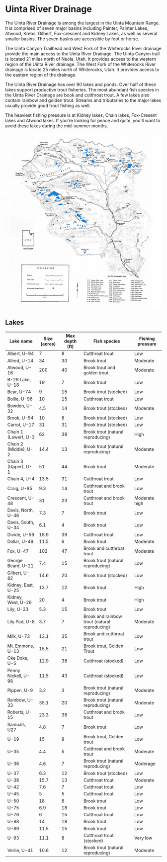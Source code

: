 # Uinta River Drainage

The Uinta River Drainage is among the largest in the Uinta Mountain Range. It is comprised of seven major basins including Painter, Painter Lakes, Atwood, Krebs, Gilbert, Fox-crescent and Kidney Lakes, as well as several smaller basins. The seven basins are accessible by foot or horse.

The Uinta Canyon Trailhead and West Fork of the Whiterocks River drainage provide the main access to the Uinta River Drainage. The Uinta Canyon trail is located 21 miles north of Neola, Utah. It provides access to the western region of the Uinta River drainage. The West Fork of the Whiterocks River drainage is locate 25 miles north of Whiterocks, Utah. It provides access to the eastern region of the drainage.

The Uinta River Drainage has over 90 lakes and ponds. Over half of these lakes support productive trout fisheries. The most abundant fish species in the Uinta River Drainage are book and cutthroat trout. A few lakes also contain rainbow and golden trout. Streams and tributaries to the major lakes usually provide good trout fishing as well.

The heaviest fishing pressure is at Kidney lakes, Chain lakes, Fox-Cresent lakes and Atwood lakes. If you're looking for peace and quite, you'll want to avoid these lakes during the mid-summer months.

![Uinta River Drainage Map](unita-river-drainage.jpg)

## Lakes

| Lake name | Size (acres) | Max depth (ft) | Fish species | Fishing pressure |
|-----------|--------------|----------------|--------------|------------------|
| Albert, U-94 | 7 | 8 | Cutthroat trout | Low |
| Allred, U-14 | 34 | 30 | Brook trout | Moderate |
| Atwood, U-16 | 200 | 40 | Brook trout and golden trout | Moderate |
| B-29 Lake, U-18 | 19 | 7 | Brook trout | Low |
| Bear, U-74 | 9 | 15 | Brook trout (stocked) | Low |
| Bollie, U-96 | 10 | 15 | Cutthroat trout | Low |
| Bowden, U-32 | 4.5 | 14 | Brook trout (stocked) | Moderate |
| Brook, U-54 | 10 | 8 | Brook trout (stocked) | Low |
| Carrot, U-17 | 31 | 31 | Brook trout (stocked) | Low |
| Chain 1 (Lower), U-3 | 62 | 38 | Brook trout (natural reproducing) | High |
| Chain 2 (Middle), U-2 | 14.4 | 13 | Brook trout (natural reproducing) | Moderate |
| Chain 3 (Upper), U-1 | 51 | 44 | Brook trout | Moderate |
| Chain 4, U-4 | 13.5 | 31 | Cutthroat trout | Low |
| Craig, U-85 | 9.3 | 14 | Cutthroat and brook trout | Low |
| Crescent, U-48 | 31 | 23 | Cutthroat and brook trout | Moderate high |
| Davis, North, U-46 | 7.3 | 7 | Brook trout | Low |
| Davis, South, U-34 | 6.1 | 4 | Brook trout | Low |
| Divide, U-59 | 18.9 | 39 | Cutthroat trout | Low |
| Dollar, U-49 | 11.5 | 6 | Brook trout | Moderate |
| Fox, U-47 | 102 | 47 | Brook and cutthroat trout | Moderate |
| George Beard, U-21 | 7.4 | 15 | Brook trout (natural reproducing) | Low |
| Gilbert, U-82 | 14.6 | 20 | Brook trout (stocked) | Low |
| Kidney, East, U-25 | 13.7 | 12 | Brook trout | High |
| Kidney, West, U-26 | 20 | 4 | Brook trout | High |
| Lily, U-23 | 5.3 | 15 | Brook trout | Low |
| Lily Pad, U-8 | 3.7 | 7 | Brook and rainbow trout (natural reproducing) | Moderate |
| Milk, U-73 | 13.1 | 35 | Brook and cutthroat trout | Low |
| Mt. Emmons, U-13 | 15.5 | 21 | Brook trout, Golden Trout | Low |
| Oke Doke, U-5 | 12.9 | 38 | Cutthroat (stocked) | Low |
| Penny Nickell, U-98 | 11.5 | 43 | Cutthroat (stocked) | Low |
| Pippen, U-9 | 3.2 | 3 | Brook trout (natural reproducing) | Moderate |
| Rainbow, U-33 | 35.1 | 20 | Brook trout (natural reproducing) | Moderate |
| Roberts, U-15 | 23.3 | 38 | Cutthroat and brook trout | Low |
| Samuals, U27 | 4.8 | 7 | Brook trout | Low |
| U-19 | 15 | 8 | Brook trout, Golden trout | Low |
| U-35 | 4.4 | 5 | Cutthroat and brook trout | Moderate |
| U-36 | 4.6 | 7 | Brook trout (natural reproducing) | Moderage |
| U-37 | 6.3 | 12 | Brook trout (stocked) | Low |
| U-38 | 15.7 | 13 | Cutthroat trout | Moderate |
| U-42 | 7.6 | 7 | Cutthroat trout | Low |
| U-45 | 5 | 5 | Cutthroat trout | Low |
| U-50 | 18 | 8 | Brook trout | Low |
| U-75 | 6.9 | 18 | Brook trout | Low |
| U-76 | 6 | 15 | Cutthroat trout | Low |
| U-88 | 14 | 18 | Brook trout | Low |
| U-89 | 11.5 | 15 | Brook trout | Low |
| U-93 | 11.1 | 8 | Cutthroat trout (stocked) | Very low |
| Verlie, U-41 | 10.6 | 12 | Brook trout (natural reproducing) | Moderate |